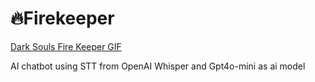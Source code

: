 # 🔥Firekeeper

[Dark Souls Fire Keeper GIF](https://tenor.com/view/dark-souls-fire-keeper-my-beloved-fromsoftware-love-gif-15973404440779514384)


AI chatbot using STT from OpenAI Whisper and Gpt4o-mini as ai model
